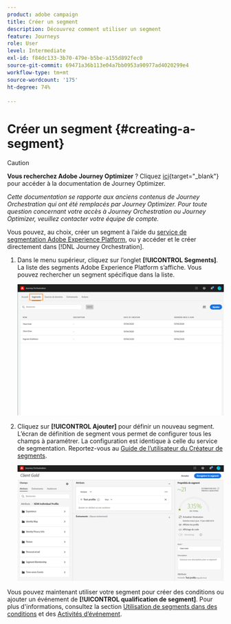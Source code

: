 ```yaml
---
product: adobe campaign
title: Créer un segment
description: Découvrez comment utiliser un segment
feature: Journeys
role: User
level: Intermediate
exl-id: f84dc133-3b70-479e-b5be-a155d892fec0
source-git-commit: 69471a36b113e04a7bb0953a90977ad4020299e4
workflow-type: tm+mt
source-wordcount: '175'
ht-degree: 74%

---
```


# Créer un segment {#creating-a-segment}


>[!CAUTION]
>
>**Vous recherchez Adobe Journey Optimizer** ? Cliquez [ici](https://experienceleague.adobe.com/fr/docs/journey-optimizer/using/ajo-home){target="_blank"} pour accéder à la documentation de Journey Optimizer.
>
>
>_Cette documentation se rapporte aux anciens contenus de Journey Orchestration qui ont été remplacés par Journey Optimizer. Pour toute question concernant votre accès à Journey Orchestration ou Journey Optimizer, veuillez contacter votre équipe de compte._


Vous pouvez, au choix, créer un segment à l’aide du [service de segmentation Adobe Experience Platform](https://experienceleague.adobe.com/docs/experience-platform/segmentation/home.html?lang=fr), ou y accéder et le créer directement dans [!DNL Journey Orchestration].

1. Dans le menu supérieur, cliquez sur l’onglet **[!UICONTROL Segments]**. La liste des segments Adobe Experience Platform s’affiche. Vous pouvez rechercher un segment spécifique dans la liste.

   ![](../assets/segment1.png)

1. Cliquez sur **[!UICONTROL Ajouter]** pour définir un nouveau segment. L’écran de définition de segment vous permet de configurer tous les champs à paramétrer. La configuration est identique à celle du service de segmentation. Reportez-vous au [Guide de l’utilisateur du Créateur de segments](https://experienceleague.adobe.com/docs/experience-platform/segmentation/ui/overview.html?lang=fr).

   ![](../assets/segment2.png)

Vous pouvez maintenant utiliser votre segment pour créer des conditions ou ajouter un événement de **[!UICONTROL qualification de segment]**. Pour plus d&#39;informations, consultez la section [Utilisation de segments dans des conditions](../segment/using-a-segment.md) et des [Activités d’événement](../building-journeys/segment-qualification-events.md).
